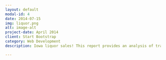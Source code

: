 ```yaml
---
layout: default
modal-id: 4
date: 2014-07-15
img: liquor.png
alt: image-alt
project-date: April 2014
client: Start Bootstrap
category: Web Development
description: Iowa liquor sales! This report provides an analysis of transactional data and demographic data to predict total sales by liquor stores in Iowa. The goal was to use this info to make locational recommendations for building new liquor stores in Iowa. The data was sourced from the state of Iowa, and was grouped into store level data in order to infer about sales by store. Linear regression was the method of analysis for this study. While initially examining the sales oriented data, the main focus of this study is on the demographic data. Locational data is likely to have correlation but not causation with sales, and for that reason the report analyzes the demographic data, or quantifiable population statistics that can be categorized by location, to infer about the ability of a location to predict sales. The hypothesis was that demographic data will help explain the variability of store sales. The results of the study unfortunately tell a different tale - models using the demographic data had poor explanatory power on the sales of a store. As such, I concluded that demographic data at that level cannot reliably be used to predict store sales. Polk, Linn, and Scott counties were selected as target regions for new stores based on their relative outperformance in sales and undersaturation on a stores per county basis. Further assessment should address intercounty data to find the least saturated points in these counties.

---
```

